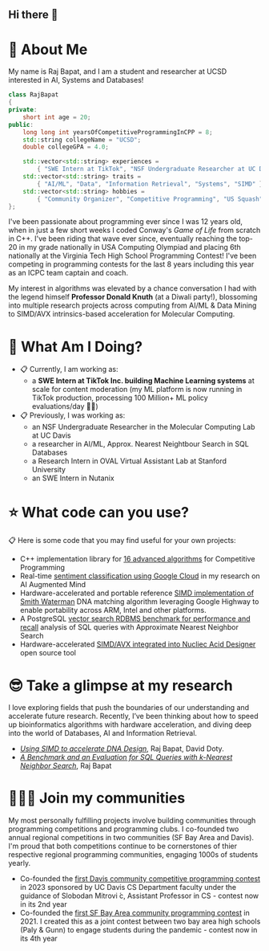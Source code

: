 ## Hi there 👋

# :postbox: About Me
My name is Raj Bapat, and I am a student and researcher at UCSD interested in AI, Systems and Databases!

```cpp
class RajBapat
{
private:
    short int age = 20;
public:
    long long int yearsOfCompetitiveProgrammingInCPP = 8;
    std::string collegeName = "UCSD";
    double collegeGPA = 4.0;

    std::vector<std::string> experiences =
        { "SWE Intern at TikTok", "NSF Undergraduate Researcher at UC Davis", "Research Intern at Stanford University" }
    std::vector<std::string> traits =
        { "AI/ML", "Data", "Information Retrieval", "Systems", "SIMD" };
    std::vector<std::string> hobbies =
        { "Community Organizer", "Competitive Programming", "US Squash"};
};
```

I've been passionate about programming ever since I was 12 years old, when in just a few short weeks I coded Conway's _Game of Life_ from scratch in C++. I've been riding that wave ever since, eventually reaching the top-20 in my grade nationally in USA Computing Olympiad and placing 6th nationally at the Virginia Tech High School Programming Contest! I've been competing in programming contests for the last 8 years including this year as an ICPC team captain and coach.

My interest in algorithms was elevated by a chance conversation I had with the legend himself **Professor Donald Knuth** (at a Diwali party!), blossoming into multiple research projects across computing from AI/ML & Data Mining to SIMD/AVX intrinsics-based acceleration for Molecular Computing. 

# :round_pushpin: What Am I Doing?
- :clipboard: Currently, I am working as:
  - a **SWE Intern at TikTok Inc. building Machine Learning systems** at scale for content moderation (my ML platform is now running in TikTok production, processing 100 Million+ ML policy evaluations/day :clap::clap:)
- :clipboard: Previously, I was working as:
  - an NSF Undergraduate Researcher in the Molecular Computing Lab at UC Davis
  - a researcher in AI/ML, Approx. Nearest Neightbour Search in SQL Databases
  - a Research Intern in OVAL Virtual Assistant Lab at Stanford University
  - an SWE Intern in Nutanix
 
# :star: What code can you use?
:clipboard: Here is some code that you may find useful for your own projects:
- C++ implementation library for [16 advanced algorithms](https://github.com/Raj-Bapat/competitive-programming-algorithm-implementations) for Competitive Programming
- Real-time [sentiment classification using Google Cloud](https://github.com/Raj-Bapat/AI-Augmented-Mind) in my research on AI Augmented Mind 
- Hardware-accelerated and portable reference [SIMD implementation of Smith Waterman](https://github.com/Raj-Bapat/SIMD-Smith-Waterman-Portable) DNA matching algorithm leveraging Google Highway to enable portability across ARM, Intel and other platforms.
- A PostgreSQL [vector search RDBMS benchmark for performance and recall](https://github.com/Raj-Bapat/Analysis-and-Benchmark-for-Approx-Nearest-Neighbour-Search-in-SQL) analysis of SQL queries with Approximate Nearest Neighbor Search
- Hardware-accelerated [SIMD/AVX integrated into Nucliec Acid Designer](https://github.com/Raj-Bapat/SIMD-accelerated-Nucliec-Acid-Designer) open source tool

# :sunglasses: Take a glimpse at my research
I love exploring fields that push the boundaries of our understanding and accelerate future research. Recently, I’ve been thinking about how to speed up bioinformatics algorithms with hardware acceleration, and diving deep into the world of Databases, AI and Information Retrieval.

- _[Using SIMD to accelerate DNA Design](https://github.com/Raj-Bapat/Raj-Bapat/blob/main/Accelerating_DNA_Sequence_Design_with_SIMD_Parallelization-Final.pdf)_, Raj Bapat, David Doty.
- _[A Benchmark and an Evaluation for SQL Queries with k-Nearest Neighbor Search](https://github.com/Raj-Bapat/Raj-Bapat/blob/main/RajBapat-VectorDatabase-paper.pdf)_, Raj Bapat

# :people_holding_hands: Join my communities
My most personally fulfilling projects involve building communities through programming competitions and programming clubs. I co-founded two annual regional competitions in two communities (SF Bay Area and Davis). I'm proud that both competitions continue to be cornerstones of thier respective regional programming communities, engaging 1000s of students yearly.
- Co-founded the [first Davis community competitive programming contest](https://acpc-ucd.com/) in 2023 sponsored by UC Davis CS Department faculty under the guidance of Slobodan Mitrovi ́c, Assistant Professor in CS - contest now in its 2nd year
- Co-founded the [first SF Bay Area community programming contest](https://bapc.gunncpc.com/archive) in 2021. I created this as a joint contest between two bay area high schools (Paly & Gunn) to engage students during the pandemic - contest now in its 4th year


